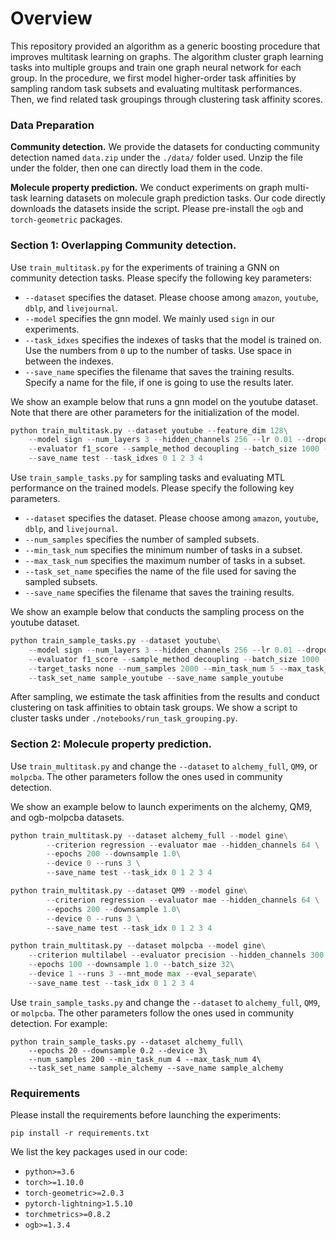 # Overview

This repository provided an algorithm as a generic boosting procedure that improves multitask learning on graphs. The algorithm cluster graph learning tasks into multiple groups and train one graph neural network for each group. In the procedure, we first model higher-order task affinities by sampling random task subsets and evaluating multitask performances. Then, we find related task groupings through clustering task affinity scores. 

### Data Preparation

**Community detection.** We provide the datasets for conducting community detection named `data.zip` under the `./data/` folder used. Unzip the file under the folder, then one can directly load them in the code. 

**Molecule property prediction.** We conduct experiments on graph multi-task learning datasets on molecule graph prediction tasks. Our code directly downloads the datasets inside the script. Please pre-install the `ogb` and `torch-geometric` packages. 

### **Section 1: Overlapping Community detection.**

Use `train_multitask.py` for the experiments of training a GNN on community detection tasks. Please specify the following key parameters:

- `--dataset` specifies the dataset. Please choose among `amazon`, `youtube`, `dblp`, and `livejournal`. 
- `--model` specifies the gnn model. We mainly used `sign` in our experiments. 
- `--task_idxes` specifies the indexes of tasks that the model is trained on. Use the numbers from `0`  up to the number of tasks. Use space in between the indexes. 
- `--save_name` specifies the filename that saves the training results. Specify a name for the file, if one is going to use the results later.  

We show an example below that runs a gnn model on the youtube dataset. Note that there are other parameters for the initialization of the model. 

```python
python train_multitask.py --dataset youtube --feature_dim 128\
    --model sign --num_layers 3 --hidden_channels 256 --lr 0.01 --dropout 0.1 --mlp_layers 2\
    --evaluator f1_score --sample_method decoupling --batch_size 1000 --epochs 100 --device 2 --runs 3\
    --save_name test --task_idxes 0 1 2 3 4 

```

Use `train_sample_tasks.py` for sampling tasks and evaluating MTL performance on the trained models. Please specify the following key parameters.

-  `--dataset` specifies the dataset. Please choose among `amazon`, `youtube`, `dblp`, and `livejournal`. 
- `--num_samples` specifies the number of sampled subsets.
- `--min_task_num` specifies the minimum number of tasks in a subset.
- `--max_task_num` specifies the maximum number of tasks in a subset. 
- `--task_set_name` specifies the name of the file used for saving the sampled subsets. 
- `--save_name` specifies the filename that saves the training results. 

We show an example below that conducts the sampling process on the youtube dataset. 

```python
python train_sample_tasks.py --dataset youtube\
    --model sign --num_layers 3 --hidden_channels 256 --lr 0.01 --dropout 0.1\
    --evaluator f1_score --sample_method decoupling --batch_size 1000 --epochs 100 --device 2 --runs 1\
    --target_tasks none --num_samples 2000 --min_task_num 5 --max_task_num 5\
    --task_set_name sample_youtube --save_name sample_youtube
```

After sampling, we estimate the task affinities from the results and conduct clustering on task affinities to obtain task groups. We show a script to cluster tasks under `./notebooks/run_task_grouping.py`. 

### **Section 2: Molecule property prediction.**

Use `train_multitask.py` and change the `--dataset` to `alchemy_full`, `QM9`, or `molpcba`. The other parameters follow the ones used in community detection.

We show an example below to launch experiments on the alchemy, QM9, and ogb-molpcba datasets. 

```python
python train_multitask.py --dataset alchemy_full --model gine\
        --criterion regression --evaluator mae --hidden_channels 64 \
        --epochs 200 --downsample 1.0\
        --device 0 --runs 3 \
        --save_name test --task_idx 0 1 2 3 4

python train_multitask.py --dataset QM9 --model gine\
        --criterion regression --evaluator mae --hidden_channels 64 \
        --epochs 200 --downsample 1.0\
        --device 0 --runs 3 \
        --save_name test --task_idx 0 1 2 3 4

python train_multitask.py --dataset molpcba --model gine\
    --criterion multilabel --evaluator precision --hidden_channels 300 \
    --epochs 100 --downsample 1.0 --batch_size 32\
    --device 1 --runs 3 --mnt_mode max --eval_separate\
    --save_name test --task_idx 0 1 2 3 4
```

Use `train_sample_tasks.py` and change the `--dataset` to `alchemy_full`, `QM9`, or `molpcba`. The other parameters follow the ones used in community detection. For example: 

```
python train_sample_tasks.py --dataset alchemy_full\
    --epochs 20 --downsample 0.2 --device 3\
    --num_samples 200 --min_task_num 4 --max_task_num 4\
    --task_set_name sample_alchemy --save_name sample_alchemy
```

### Requirements

Please install the requirements before launching the experiments:

```
pip install -r requirements.txt
```

We list the key packages used in our code:

- `python>=3.6`
- `torch>=1.10.0`
- `torch-geometric>=2.0.3`
- `pytorch-lightning>1.5.10`
- `torchmetrics>=0.8.2`
- `ogb>=1.3.4`
